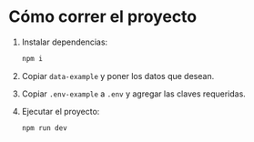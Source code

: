 # Cómo correr el proyecto

1. Instalar dependencias:
    ```bash
    npm i
    ```

2. Copiar `data-example` y poner los datos que desean.

3. Copiar `.env-example` a `.env` y agregar las claves requeridas.

4. Ejecutar el proyecto:
    ```bash
    npm run dev
    ```